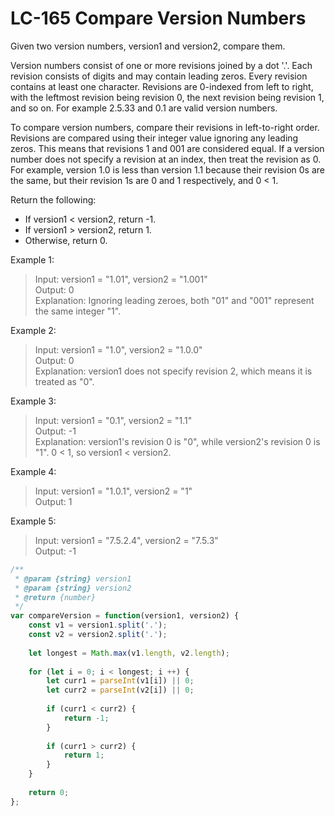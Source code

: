 # LC-165 Compare Version Numbers
Given two version numbers, version1 and version2, compare them.

Version numbers consist of one or more revisions joined by a dot '.'. Each revision consists of digits and may contain leading zeros. Every revision contains at least one character. Revisions are 0-indexed from left to right, with the leftmost revision being revision 0, the next revision being revision 1, and so on. For example 2.5.33 and 0.1 are valid version numbers.

To compare version numbers, compare their revisions in left-to-right order. Revisions are compared using their integer value ignoring any leading zeros. This means that revisions 1 and 001 are considered equal. If a version number does not specify a revision at an index, then treat the revision as 0. For example, version 1.0 is less than version 1.1 because their revision 0s are the same, but their revision 1s are 0 and 1 respectively, and 0 < 1.

Return the following:

* If version1 < version2, return -1.
* If version1 > version2, return 1.
* Otherwise, return 0.
 

Example 1:
>Input: version1 = "1.01", version2 = "1.001"\
>Output: 0\
>Explanation: Ignoring leading zeroes, both "01" and "001" represent the same integer "1".

Example 2:
>Input: version1 = "1.0", version2 = "1.0.0"\
>Output: 0\
>Explanation: version1 does not specify revision 2, which means it is treated as "0".

Example 3:
>Input: version1 = "0.1", version2 = "1.1"\
>Output: -1\
>Explanation: version1's revision 0 is "0", while version2's revision 0 is "1". 0 < 1, so version1 < version2.

Example 4:
>Input: version1 = "1.0.1", version2 = "1"\
>Output: 1

Example 5:
>Input: version1 = "7.5.2.4", version2 = "7.5.3"\
>Output: -1

```javascript
/**
 * @param {string} version1
 * @param {string} version2
 * @return {number}
 */
var compareVersion = function(version1, version2) {
    const v1 = version1.split('.');
    const v2 = version2.split('.');
    
    let longest = Math.max(v1.length, v2.length);
    
    for (let i = 0; i < longest; i ++) {
        let curr1 = parseInt(v1[i]) || 0;
        let curr2 = parseInt(v2[i]) || 0;
        
        if (curr1 < curr2) {
            return -1;
        }
        
        if (curr1 > curr2) {
            return 1;
        }
    }
    
    return 0;
};
```
